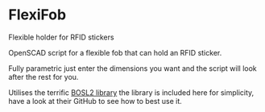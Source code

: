 # FlexiFob
Flexible holder for RFID stickers

OpenSCAD script for a flexible fob that can hold an RFID sticker.

Fully parametric just enter the dimensions you want and the script will look after the rest for you.

Utilises the terrific [BOSL2 library](https://github.com/BelfrySCAD/BOSL2) the library is included here for simplicity, have a look at their GitHub to see how to best use it.

